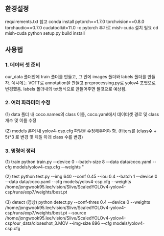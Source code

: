 ## 환경설정
requirements.txt 참고
conda install pytorch==1.7.0 torchvision==0.8.0 torchaudio==0.7.0 cudatoolkit=11.0 -c pytorch
추가로 mish-cuda 설치 필요
cd mish-cuda
python setup.py build install

## 사용법

### 1. 데이터 셋 준비
our_data 폴더안에 train 폴더를 만들고, 그 안에 images 폴더와 labels 폴더를 만들자.
예시에는 VOTT로 annotation을 만들고 preprocessing.py로 yolov4 포맷으로 변경했음. 
labels 폴더내의 txt형식으로 만들어주면 될것으로 예상됨.

### 2. 여러 파라미터 수정
(1) data 폴더 내 coco.names의 class 이름, coco.yaml에서 데이터셋 경로 및 class 개수 및 이름 수정

(2) models 롣어 내 yolov4-csp.cfg 파일을 수정해주어야 함. (filters를 (class수 + 5)*3 로 변경 및 제일 아래 class 수를 변경)

### 3. 명령어 정리
(1) train
python train.py --device 0 --batch-size 8 --data data/coco.yaml  --cfg models/yolov4-csp.cfg --weights ''

(2) test
python test.py --img 640 --conf 0.45 --iou 0.4 --batch 1 --device 0 --data data/coco.yaml --cfg models/yolov4-csp.cfg --weights /home/jongwook95.lee/vision/Slive/ScaledYOLOv4-yolov4-csp/runs/exp7/weights/best.pt

(3) detect (영상)
python detect.py --conf-thres 0.4 --device 0 --weights /home/jongwook95.lee/vision/Slive/ScaledYOLOv4-yolov4-csp/runs/exp7/weights/best.pt --source /home/jongwook95.lee/vision/Slive/ScaledYOLOv4-yolov4-csp/our_data/closeshot_3.MOV --img-size 896 --cfg models/yolov4-csp.cfg